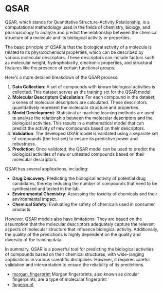 ﻿# QSAR

QSAR, which stands for Quantitative Structure-Activity Relationship, is a computational
 methodology used in the fields of chemistry, biology, and pharmacology to analyze and 
 predict the relationship between the chemical structure of a molecule and its biological
 activity or properties.
 
 The basic principle of QSAR is that the biological activity of a molecule is related to its
 physicochemical properties, which can be described by various molecular descriptors. These
 descriptors can include factors such as molecular weight, hydrophobicity, electronic
 properties, and structural features like the presence of certain functional groups.
 
 Here's a more detailed breakdown of the QSAR process:
 
 1. **Data Collection**: A set of compounds with known biological activities is collected. 
    This dataset serves as the training set for the QSAR model.
 2. **Molecular Descriptors Calculation**: For each compound in the dataset, a series of 
    molecular descriptors are calculated. These descriptors quantitatively represent the 
    molecular structure and properties.
 3. **Model Development**: Statistical or machine learning methods are used to analyze the 
    relationship between the molecular descriptors and the biological activities. This results
    in a mathematical model that can predict the activity of new compounds based on their descriptors.
 4. **Validation**: The developed QSAR model is validated using a separate set of compounds
    (the test set) to ensure its predictive power and robustness.
 5. **Prediction**: Once validated, the QSAR model can be used to predict the biological 
    activities of new or untested compounds based on their molecular descriptors.
    
 QSAR has several applications, including:
 
 - **Drug Discovery**: Predicting the biological activity of potential drug candidates, thereby 
   reducing the number of compounds that need to be synthesized and tested in the lab.
 - **Environmental Chemistry**: Assessing the toxicity of chemicals and their environmental impact.
 - **Chemical Safety**: Evaluating the safety of chemicals used in consumer products.
 
 However, QSAR models also have limitations. They are based on the assumption that the molecular 
 descriptors adequately capture the relevant aspects of molecular structure that influence biological
 activity. Additionally, the quality of the predictions is highly dependent on the quality and
 diversity of the training data.
 
 In summary, QSAR is a powerful tool for predicting the biological activities of compounds based 
 on their chemical structures, with wide-ranging applications in various scientific disciplines.
 However, it requires careful validation and interpretation to ensure the reliability of its 
 predictions.

+ [morgan_fingerprint](QSAR/morgan_fingerprint.1) Morgan fingerprints, also known as circular fingerprints, are a type of molecular fingerprint 
+ [fingerprint](QSAR/fingerprint.1) 

